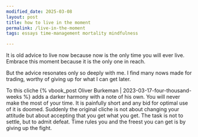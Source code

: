 ```yaml
---
modified_date: 2025-03-08
layout: post
title: how to live in the moment
permalink: /live-in-the-moment
tags: essays time-management mortality mindfulness

---
```


It is old advice to live now because now is the only time you will ever live.
Embrace this moment because it is the only one in reach.
<!--more-->
But the advice resonates only so deeply with me.
I find many nows made for trading, worthy of giving up for what I can get later.

To this cliche {% vbook_post Oliver Burkeman | 2023-03-17-four-thousand-weeks %} adds a darker harmony with a note of his own.
You will never make the most of your time.
It is painfully short and any bid for optimal use of it is doomed.
Suddenly the original cliche is not about changing your attitude but about accepting that you get what you get.
The task is not to settle, but to admit defeat.
Time rules you and the freest you can get is by giving up the fight.